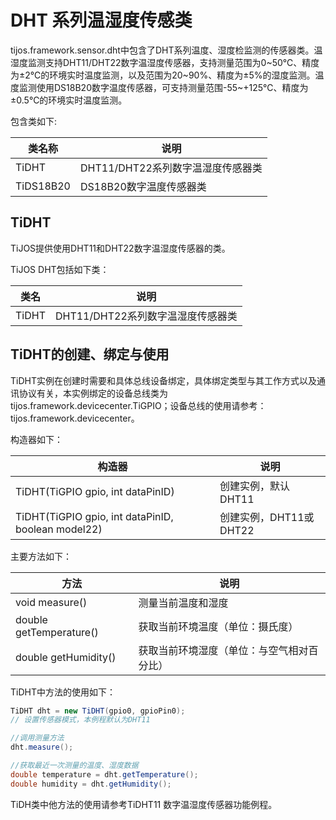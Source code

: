 # DHT 系列温湿度传感类

tijos.framework.sensor.dht中包含了DHT系列温度、湿度检监测的传感器类。温湿度监测支持DHT11/DHT22数字温湿度传感器，支持测量范围为0~50℃、精度为±2℃的环境实时温度监测，以及范围为20~90%、精度为±5%的湿度监测。温度监测使用DS18B20数字温度传感器，可支持测量范围-55~+125℃、精度为±0.5℃的环境实时温度监测。

包含类如下:

| 类名称       | 说明                     |
| --------- | ---------------------- |
| TiDHT     | DHT11/DHT22系列数字温湿度传感器类 |
| TiDS18B20 | DS18B20数字温度传感器类        |



## TiDHT

TiJOS提供使用DHT11和DHT22数字温湿度传感器的类。

TiJOS DHT包括如下类：

| 类名    | 说明                     |
| ----- | ---------------------- |
| TiDHT | DHT11/DHT22系列数字温湿度传感器类 |



## TiDHT的创建、绑定与使用

TiDHT实例在创建时需要和具体总线设备绑定，具体绑定类型与其工作方式以及通讯协议有关，本实例绑定的设备总线类为 tijos.framework.devicecenter.TiGPIO；设备总线的使用请参考：tijos.framework.devicecenter。



构造器如下：

| 构造器                                      | 说明               |
| ---------------------------------------- | ---------------- |
| TiDHT(TiGPIO gpio, int dataPinID)        | 创建实例，默认DHT11     |
| TiDHT(TiGPIO gpio, int dataPinID, boolean model22) | 创建实例，DHT11或DHT22 |



主要方法如下：

| 方法                      | 说明                    |
| ----------------------- | --------------------- |
| void measure()          | 测量当前温度和湿度             |
| double getTemperature() | 获取当前环境温度（单位：摄氏度）      |
| double getHumidity()    | 获取当前环境湿度（单位：与空气相对百分比） |

TiDHT中方法的使用如下：

```java
TiDHT dht = new TiDHT(gpio0, gpioPin0);
// 设置传感器模式，本例程默认为DHT11

//调用测量方法
dht.measure();

//获取最近一次测量的温度、湿度数据
double temperature = dht.getTemperature();
double humidity = dht.getHumidity();

```

TiDH类中他方法的使用请参考TiDHT11 数字温湿度传感器功能例程。



